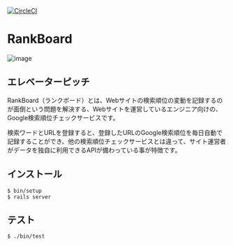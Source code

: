 [![CircleCI](https://circleci.com/gh/mikihito-h/RankBoard/tree/master.svg?style=svg)](https://circleci.com/gh/mikihito-h/RankBoard/tree/master)

# RankBoard
![image](https://user-images.githubusercontent.com/53965479/91021556-e8646880-e62e-11ea-906b-ef260082a1f6.png)


## エレベーターピッチ
RankBoard（ランクボード）とは、Webサイトの検索順位の変動を記録するのが面倒という問題を解決する、Webサイトを運営しているエンジニア向けの、Google検索順位チェックサービスです。

検索ワードとURLを登録すると、登録したURLのGoogle検索順位を毎日自動で記録することができ、他の検索順位チェックサービスとは違って、サイト運営者がデータを独自に利用できるAPIが備わっている事が特徴です。


## インストール
```
$ bin/setup
$ rails server
```


## テスト
```
$ ./bin/test
```

